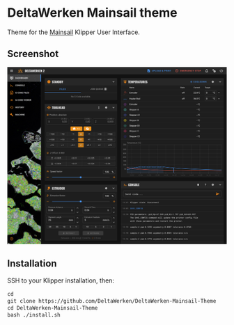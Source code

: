 # DeltaWerken Mainsail theme

Theme for the [Mainsail](https://docs.mainsail.xyz/) Klipper User Interface.

## Screenshot

![DeltaWerken Mainsail theme screenshot](./image/screenshot.png)

## Installation

SSH to your Klipper installation, then:

```console
cd
git clone https://github.com/DeltaWerken/DeltaWerken-Mainsail-Theme
cd DeltaWerken-Mainsail-Theme
bash ./install.sh
```

